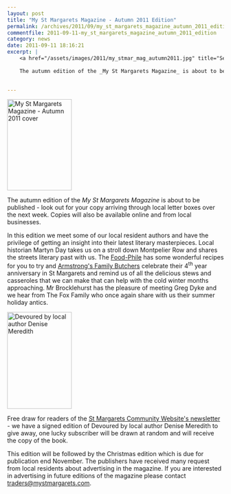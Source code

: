 ```yaml
---
layout: post
title: "My St Margarets Magazine - Autumn 2011 Edition"
permalink: /archives/2011/09/my_st_margarets_magazine_autumn_2011_edition.html
commentfile: 2011-09-11-my_st_margarets_magazine_autumn_2011_edition
category: news
date: 2011-09-11 18:16:21
excerpt: |
    <a href="/assets/images/2011/my_stmar_mag_autumn2011.jpg" title="See larger version of - My St Margarets Magazine - Autumn 2011 cover"><img src="/assets/images/2011/my_stmar_mag_autumn2011_thumb.jpg" width="150" height="212" alt="My St Margarets Magazine - Autumn 2011 cover" class="photo right" /></a>
    
    The autumn edition of the _My St Margarets Magazine_ is about to be published - look out for your copy arriving through local letter boxes over the next week. Copies will also be available online and from local businesses.
    

---
```


<a href="/assets/images/2011/my_stmar_mag_autumn2011.jpg" title="See larger version of - My St Margarets Magazine - Autumn 2011 cover"><img src="/assets/images/2011/my_stmar_mag_autumn2011_thumb.jpg" width="150" height="212" alt="My St Margarets Magazine - Autumn 2011 cover" class="photo right" /></a>

The autumn edition of the *My St Margarets Magazine* is about to be published - look out for your copy arriving through local letter boxes over the next week. Copies will also be available online and from local businesses.

In this edition we meet some of our local resident authors and have the privilege of getting an insight into their latest literary masterpieces. Local historian Martyn Day takes us on a stroll down Montpelier Row and shares the streets literary past with us. The [Food-Phile](http://www.mystmargarets.com/food/) has some wonderful recipes for you to try and [Armstrong's Family Butchers](http://www.mystmargarets.com/directory/food/200709131503) celebrate their 4<sup>th</sup> year anniversary in St Margarets and remind us of all the delicious stews and casseroles that we can make that can help with the cold winter months approaching. Mr Brocklehurst has the pleasure of meeting Greg Dyke and we hear from The Fox Family who once again share with us their summer holiday antics.

<a href="/assets/images/2011/devoured_meredith.jpg" title="See larger version of - Devoured by local author Denise Meredith"><img src="/assets/images/2011/devoured_meredith_thumb.jpg" width="150" height="225" alt="Devoured by local author Denise Meredith" class="photo right" /></a>

Free draw for readers of the [St Margarets Community Website's newsletter](https://stmargarets.london/cgi-bin/newsletter.cgi) - we have a signed edition of Devoured by local author Denise Meredith to give away, one lucky subscriber will be drawn at random and will receive the copy of the book.

This edition will be followed by the Christmas edition which is due for publication end November. The publishers have received many request from local residents about advertising in the magazine. If you are interested in advertising in future editions of the magazine please contact <traders@mystmargarets.com>.

